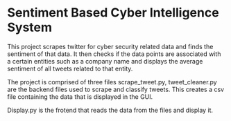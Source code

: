 # Sentiment Based Cyber Intelligence System

This project scrapes twitter for cyber security related data and finds the sentiment of that data. It then checks if the data points are 
associated with a certain entities such as a company name and displays the average sentiment of all tweets related to that entity.


The project is comprised of three files scrape_tweet.py, tweet_cleaner.py are the backend files used to scrape and classify tweets. This 
creates a csv file containing the data that is displayed in the GUI.

Display.py is the frotend that reads the data from the files and display it.

